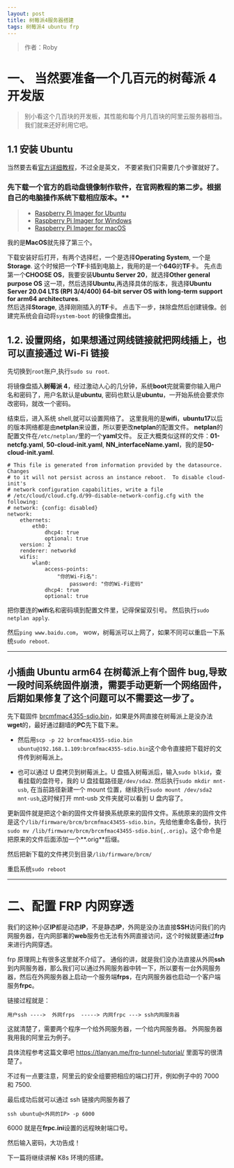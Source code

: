 ```yaml
---
layout: post
title: 树莓派4服务器搭建
tags: 树莓派4 ubuntu frp
---
```


> 作者：Roby

# 一、 当然要准备一个几百元的树莓派 4 开发版

> 别小看这个几百块的开发板，其性能和每个月几百块的阿里云服务器相当。我们就来还好利用它吧。

## **1.1 安装 Ubuntu**

当然要去看[官方详细教程](https://ubuntu.com/tutorials/how-to-install-ubuntu-on-your-raspberry-pi#1-overview)，不过全是英文， 不要紧我们只需要几个步骤就好了。

### 先下载一个官方的启动盘镜像制作软件，在官网教程的第二步。根据自己的电脑操作系统下载相应版本。\*\*

> -   [Raspberry Pi Imager for Ubuntu](https://downloads.raspberrypi.org/imager/imager_latest_amd64.deb)
> -   [Raspberry Pi Imager for Windows](https://downloads.raspberrypi.org/imager/imager_latest.exe)
> -   [Raspberry Pi Imager for macOS](https://downloads.raspberrypi.org/imager/imager_latest.dmg)

我的是**MacOS**就先择了第三个。

下载安装好后打开，有两个选择栏，一个是选择**Operating System**, 一个是**Storage**.
这个时候把一个**TF**卡插到电脑上，我用的是一个**64G**的**TF**卡。
先点击第一个**CHOOSE OS**，我要安装**Ubuntu Server 20**，就选择**Other general purpose OS** 这一项，然后选择**Ubuntu**,再选择具体的版本，我选择**Ubuntu Server 20.04 LTS (RPI 3/4/400) 64-bit server OS with long-term support for arm64 architectures**.  
然后选择**Storage**, 选择刚刚插入的**TF**卡。
点击下一步，抹除盘然后创建镜像。创建完系统会自动将`system-boot`
的镜像盘推出。

## **1.2. 设置网络，如果想通过网线链接就把网线插上，也可以直接通过 Wi-Fi 链接**

先切换到`root`账户,执行`sudo su root`.

将镜像盘插入**树莓派 4**，经过激动人心的几分钟，系统**boot**完就需要你输入用户名和密码了，用户名默认是**ubuntu**, 密码也默认是**ubuntu**，一开始系统会要求你改密码，就改一个密码。

结束后，进入系统 shell,就可以设置网络了。
这里我用的是**wifi**，**ubuntu17**以后的版本网络都是由**netplan**来设置，所以要更改**netplan**的配置文件。
**netplan**的配置文件在`/etc/netplan/`里的一个**yaml**文件。
反正大概类似这样的文件：**01-netcfg.yaml**, **50-cloud-init.yaml**, **NN_interfaceName.yaml**，我的是**50-cloud-init.yaml**.

```
# This file is generated from information provided by the datasource.  Changes
# to it will not persist across an instance reboot.  To disable cloud-init's
# network configuration capabilities, write a file
# /etc/cloud/cloud.cfg.d/99-disable-network-config.cfg with the following:
# network: {config: disabled}
network:
    ethernets:
        eth0:
            dhcp4: true
            optional: true
    version: 2
    renderer: networkd
    wifis:
        wlan0:
            access-points:
                "你的Wi-Fi名":
                    password: "你的Wi-Fi密码"
            dhcp4: true
            optional: true

```

把你要连的**wifi**名和密码填到配置文件里，记得保留双引号。
然后执行`sudo netplan apply`.

然后`ping www.baidu.com`， wow，树莓派可以上网了，如果不同可以重启一下系统`sudo reboot`.

---

## 小插曲 Ubuntu arm64 在树莓派上有个固件 bug,导致一段时间系统固件崩溃，需要手动更新一个网络固件，后期如果修复了这个问题可以不需要这一步了。

先下载固件 [brcmfmac4355-sdio.bin](https://drive.google.com/file/d/11szy6tlDFL5d7A6JdZLEwr0ZE1yQfNkE/view?usp=sharing)，如果是外网直接在树莓派上是没办法**wget**的，最好通过翻墙的**PC**先下载下来。

-   然后用`scp -p 22 brcmfmac4355-sdio.bin ubuntu@192.168.1.109:brcmfmac4355-sdio.bin`这个命令直接把下载好的文件传到树莓派上。

-   也可以通过 U 盘拷贝到树莓派上。U 盘插入树莓派后，输入`sudo blkid`，查看挂载的盘符号，我的 U 盘挂载路径是`/dev/sda2`.
    然后执行`sudo mkdir mnt-usb`, 在当前路径新建一个 mount 位置，继续执行`sudo mount /dev/sda2 mnt-usb`,这时候打开 mnt-usb 文件夹就可以看到 U 盘内容了。

更新固件就是把这个新的固件文件替换系统原来的固件文件。系统原来的固件文件是这个`/lib/firmware/brcm/brcmfmac43455-sdio.bin`，先给他重命名备份，执行`sudo mv /lib/firmware/brcm/brcmfmac43455-sdio.bin{,.orig}`。这个命令是把原来的文件后面添加一个**.orig**后缀。

然后把新下载的文件拷贝到目录`/lib/firmware/brcm/`

重启系统`sudo reboot`

---

# 二、配置 FRP 内网穿透

我们的这种小区**IP**都是动态**IP**，不是静态**IP**，外网是没办法直接**SSH**访问我们的内网服务器，在内网部署的**web**服务也无法有外网直接访问，这个时候就要通过**frp**来进行内网穿透。

frp 原理网上有很多这里就不介绍了。
通俗的讲，就是我们没办法直接从外网**ssh**到内网服务器，那么我们可以通过外网服务器中转一下，所以要有一台外网服务器，然后在外网服务器上启动一个服务端**frps**，在内网服务器也启动一个客户端服务**frpc**。

链接过程就是：

```
用户ssh ---->  外网frps  -----> 内网frpc ---> ssh内网服务器
```

这就清楚了，需要两个程序一个给外网服务器，一个给内网服务器。
外网服务器我用我的阿里云为例子。

具体流程参考这篇文章吧 https://tlanyan.me/frp-tunnel-tutorial/ 里面写的很清楚了。

不过有一点要注意，阿里云的安全组要把相应的端口打开，例如例子中的 7000 和 7500.

最后成功后就可以通过 ssh 链接内网服务器了

```
ssh ubuntu@<外网的IP> -p 6000
```

6000 就是在**frpc.ini**设置的远程映射端口号。

然后输入密码，大功告成！

下一篇将继续讲解 K8s 环境的搭建。
